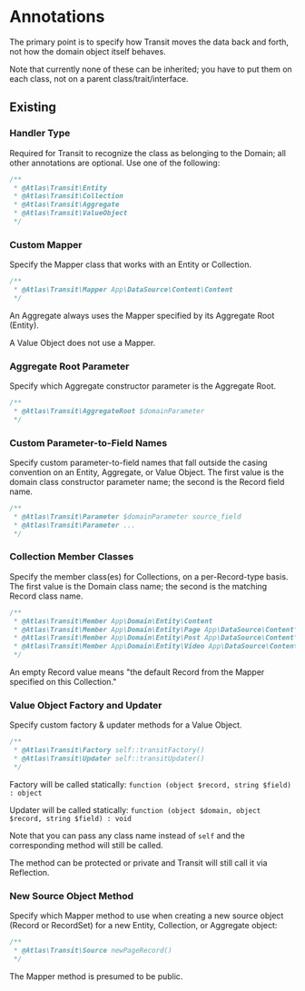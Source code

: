 # Annotations

The primary point is to specify how Transit moves the data back and forth, not
how the domain object itself behaves.

Note that currently none of these can be inherited; you have to put them on each
class, not on a parent class/trait/interface.

## Existing

### Handler Type

Required for Transit to recognize the class as belonging to the Domain; all
other annotations are optional. Use one of the following:

```php
/**
 * @Atlas\Transit\Entity
 * @Atlas\Transit\Collection
 * @Atlas\Transit\Aggregate
 * @Atlas\Transit\ValueObject
 */
```

### Custom Mapper

Specify the Mapper class that works with an Entity or Collection.

```php
/**
 * @Atlas\Transit\Mapper App\DataSource\Content\Content
 */
```

An Aggregate always uses the Mapper specified by its Aggregate Root (Entity).

A Value Object does not use a Mapper.

### Aggregate Root Parameter

Specify which Aggregate constructor parameter is the Aggregate Root.

```php
/**
 * @Atlas\Transit\AggregateRoot $domainParameter
 */
```

### Custom Parameter-to-Field Names

Specify custom parameter-to-field names that fall outside the casing convention
on an Entity, Aggregate, or Value Object. The first value is the domain class
constructor parameter name; the second is the Record field name.

```php
/**
 * @Atlas\Transit\Parameter $domainParameter source_field
 * @Atlas\Transit\Parameter ...
 */
```

### Collection Member Classes

Specify the member class(es) for Collections, on a per-Record-type basis. The
first value is the Domain class name; the second is the matching Record class
name.

```php
/**
 * @Atlas\Transit\Member App\Domain\Entity\Content
 * @Atlas\Transit\Member App\Domain\Entity\Page App\DataSource\Content\PageRecord
 * @Atlas\Transit\Member App\Domain\Entity\Post App\DataSource\Content\PostRecord
 * @Atlas\Transit\Member App\Domain\Entity\Video App\DataSource\Content\VideoRecord
 */
```

An empty Record value means "the default Record from the Mapper specified on
this Collection."


### Value Object Factory and Updater

Specify custom factory & updater methods for a Value Object.

```php
/**
 * @Atlas\Transit\Factory self::transitFactory()
 * @Atlas\Transit\Updater self::transitUpdater()
 */
```

Factory will be called statically: `function (object $record, string $field) : object`

Updater will be called statically: `function (object $domain, object $record, string $field) : void`

Note that you can pass any class name instead of `self` and the corresponding
method will still be called.

The method can be protected or private and Transit will still call it via Reflection.

### New Source Object Method

Specify which Mapper method to use when creating a new source object (Record or
RecordSet) for a new Entity, Collection, or Aggregate object:

```php
/**
 * @Atlas\Transit\Source newPageRecord()
 */
```

The Mapper method is presumed to be public.

